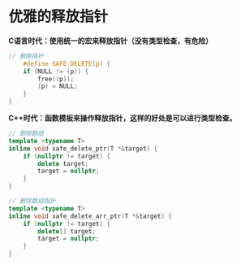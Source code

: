 # 优雅的释放指针

**C语言时代：使用统一的宏来释放指针（没有类型检查，有危险）**

```C
// 删除指针  
	#define SAFE_DELETE(p) {  
    if (NULL != (p)) {   
        free((p));  
        (p) = NULL;  
    }
}
```

**C++时代：函数模板来操作释放指针，这样的好处是可以进行类型检查。**

```cpp
// 删除数组
template <typename T>
inline void safe_delete_ptr(T *&target) {
    if (nullptr != target) {
        delete target;
        target = nullptr;
    }
}

// 删除数组指针
template <typename T>
inline void safe_delete_arr_ptr(T *&target) {
    if (nullptr != target) {
        delete[] target;
        target = nullptr;
    }
}
```

